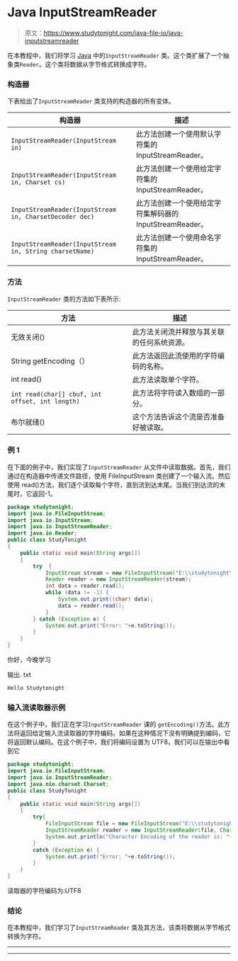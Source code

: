 # Java InputStreamReader

> 原文：<https://www.studytonight.com/java-file-io/java-inputstreamreader>

在本教程中，我们将学习 [Java](https://www.studytonight.com/java/) 中的`InputStreamReader` 类。这个类扩展了一个抽象类`Reader`。这个类将数据从字节格式转换成字符。

### 构造器

下表给出了`InputStreamReader` 类支持的构造器的所有变体。

| 构造器 | 描述 |
| --- | --- |
| `InputStreamReader(InputStream in)` | 此方法创建一个使用默认字符集的 InputStreamReader。 |
| `InputStreamReader(InputStream in, Charset cs)` | 此方法创建一个使用给定字符集的 InputStreamReader。 |
| `InputStreamReader(InputStream in, CharsetDecoder dec)` | 此方法创建一个使用给定字符集解码器的 InputStreamReader。 |
| `InputStreamReader(InputStream in, String charsetName)` | 此方法创建一个使用命名字符集的 InputStreamReader。 |

### 方法

`InputStreamReader` 类的方法如下表所示:

| 方法 | 描述 |
| --- | --- |
| 无效关闭() | 此方法关闭流并释放与其关联的任何系统资源。 |
| String getEncoding（） | 此方法返回此流使用的字符编码的名称。 |
| int read() | 此方法读取单个字符。 |
| `int read(char[] cbuf, int offset, int length)` | 此方法将字符读入数组的一部分。 |
| 布尔就绪() | 这个方法告诉这个流是否准备好被读取。 |

### 例 1

在下面的例子中，我们实现了`InputStreamReader` 从文件中读取数据。首先，我们通过在构造器中传递文件路径，使用 FileInputStream 类创建了一个输入流。然后使用 read()方法，我们逐个读取每个字符，直到流到达末尾。当我们到达流的末尾时，它返回-1。

```java
package studytonight;
import java.io.FileInputStream;
import java.io.InputStream;
import java.io.InputStreamReader;
import java.io.Reader;
public class StudyTonight 
{
	public static void main(String args[])
	{
		try  {  
			InputStream stream = new FileInputStream("E:\\studytonight\\output.txt");  
			Reader reader = new InputStreamReader(stream);  
			int data = reader.read();  
			while (data != -1) {  
				System.out.print((char) data);  
				data = reader.read();  
			}  
		} catch (Exception e) {  
			System.out.print("Error: "+e.toString());
		}  
	}
}
```

你好，今晚学习

输出. txt

```java
Hello Studytonight
```

### 输入流读取器示例

在这个例子中，我们正在学习`InputStreamReader` 课的 `getEncoding()`方法。此方法将返回给定输入流读取器的字符编码。如果在这种情况下没有明确提到编码，它将返回默认编码。在这个例子中，我们将编码设置为 UTF8，我们可以在输出中看到它

```java
package studytonight;
import java.io.FileInputStream;
import java.io.InputStreamReader;
import java.nio.charset.Charset;
public class StudyTonight 
{
	public static void main(String args[])
	{
		try{  
			FileInputStream file = new FileInputStream("E:\\studytonight\\output.txt");  
			InputStreamReader reader = new InputStreamReader(file, Charset.forName("UTF8"));  			
			System.out.println("Character Encoding of the reader is: "+reader.getEncoding());
		}
		catch (Exception e)	{  
			System.out.print("Error: "+e.toString());
		}  
	}
}
```

读取器的字符编码为:UTF8

### 结论

在本教程中，我们学习了`InputStreamReader` 类及其方法，该类将数据从字节格式转换为字符。

* * *

* * *